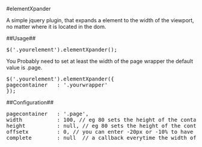 #elementXpander

A simple jquery plugin, that expands a element to the width of the viewport, no matter where it is located in the dom.

##Usage##

<pre>$('.yourelement').elementXpander();</pre>
You Probably need to set at least the width of the page wrapper the default value is .page.
<pre>$('.yourelement').elementXpander({
pagecontainer   : '.yourwrapper'
});</pre>

##Configuration##

<pre>
pagecontainer   : '.page',
width           : 100, // eg 80 sets the height of the container to 80% of the viewport.
height          : null, // eg 80 sets the height of the container to 80% of the viewport.
offsetx         : 0, // you can enter -20px or -10% to have a offset to the left.
complete        : null  // a callback everytime the width of the element is recalculated e.g. After browser resizing e.g complete    : function() { alert( 'callback!' ) }
</pre>



